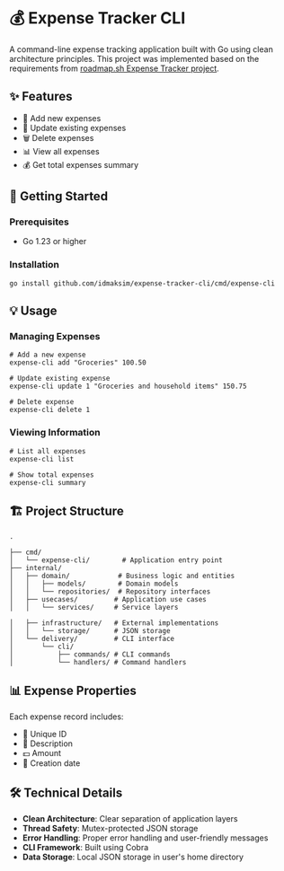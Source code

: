 # 💰 Expense Tracker CLI

A command-line expense tracking application built with Go using clean architecture principles.
This project was implemented based on the requirements from [roadmap.sh Expense Tracker project](https://roadmap.sh/projects/expense-tracker).

## ✨ Features

- 📝 Add new expenses
- 🔄 Update existing expenses
- 🗑️ Delete expenses
- 📊 View all expenses
- 💰 Get total expenses summary

## 🚀 Getting Started

### Prerequisites

- Go 1.23 or higher

### Installation

```
go install github.com/idmaksim/expense-tracker-cli/cmd/expense-cli
```

## 💡 Usage

### Managing Expenses

```
# Add a new expense
expense-cli add "Groceries" 100.50

# Update existing expense
expense-cli update 1 "Groceries and household items" 150.75

# Delete expense
expense-cli delete 1

```

### Viewing Information

```
# List all expenses
expense-cli list

# Show total expenses
expense-cli summary
```

## 🏗️ Project Structure

```
.

├── cmd/
│   └── expense-cli/        # Application entry point
├── internal/
│   ├── domain/            # Business logic and entities
│   │   ├── models/        # Domain models
│   │   └── repositories/  # Repository interfaces
│   ├── usecases/         # Application use cases
│   │   └── services/     # Service layers

│   ├── infrastructure/   # External implementations
│   │   └── storage/      # JSON storage
│   └── delivery/         # CLI interface
│       └── cli/
│           ├── commands/ # CLI commands
│           └── handlers/ # Command handlers
```

## 📊 Expense Properties

Each expense record includes:

- 🔑 Unique ID
- 📝 Description
- 💵 Amount
- 📅 Creation date

## 🛠️ Technical Details

- **Clean Architecture**: Clear separation of application layers
- **Thread Safety**: Mutex-protected JSON storage
- **Error Handling**: Proper error handling and user-friendly messages
- **CLI Framework**: Built using Cobra
- **Data Storage**: Local JSON storage in user's home directory
